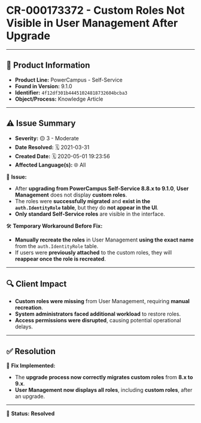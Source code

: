 # CR-000173372 - Custom Roles Not Visible in User Management After Upgrade  

---

## 📌 Product Information  
- **Product Line:** PowerCampus - Self-Service  
- **Found in Version:** 9.1.0  
- **Identifier:** `4f12df301b44451024818732604bcba3`  
- **Object/Process:** Knowledge Article  

---

## ⚠️ Issue Summary  
- **Severity:** 🟡 3 - Moderate  
- **Date Resolved:** 🗓️ 2021-03-31  
- **Created Date:** 🗓️ 2020-05-01 19:23:56  
- **Affected Language(s):** 🌐 All  

🔹 **Issue:**  
- After **upgrading from PowerCampus Self-Service 8.8.x to 9.1.0**, **User Management** does not display **custom roles**.  
- The roles were **successfully migrated** and **exist in the `auth.IdentityRole` table**, but they do **not appear in the UI**.  
- **Only standard Self-Service roles** are visible in the interface.  

🛠 **Temporary Workaround Before Fix:**  
- **Manually recreate the roles** in User Management **using the exact name** from the `auth.IdentityRole` table.  
- If users were **previously attached** to the custom roles, they will **reappear once the role is recreated**.  

---

## 🔍 Client Impact  
- **Custom roles were missing** from User Management, requiring **manual recreation**.  
- **System administrators faced additional workload** to restore roles.  
- **Access permissions were disrupted**, causing potential operational delays.  

---

## ✅ Resolution  
🔧 **Fix Implemented:**  
- The **upgrade process now correctly migrates custom roles** from **8.x to 9.x**.  
- **User Management now displays all roles**, including **custom roles**, after an upgrade.  

---

🚀 **Status:** **Resolved**
